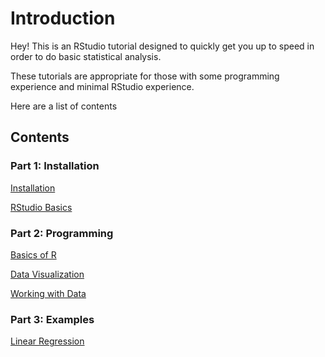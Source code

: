 # Introduction

Hey! This is an RStudio tutorial designed to quickly get you up to speed
in order to do basic statistical analysis.

These tutorials are appropriate for those with some programming
experience and minimal RStudio experience.

Here are a list of contents

## Contents

### Part 1: Installation

[Installation](/Part-1-Installation/Installation)

[RStudio Basics](/Part-1-Installation/RStudio-Basics)

### Part 2: Programming

[Basics of R](/Part-2-Programming/Basics-of-R)

[Data Visualization](/Part-2-Programming/Data-Visualization)

[Working with Data](/Part-2-Programming/Working-with-Data)

### Part 3: Examples

[Linear Regression](/Examples/Regression/Housing-Regression)

